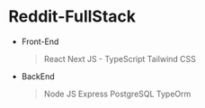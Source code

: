 # Reddit-FullStack
 - Front-End
   > React
   > Next JS - TypeScript
   > Tailwind CSS
   
 - BackEnd
   > Node JS
   > Express
   > PostgreSQL
   > TypeOrm
